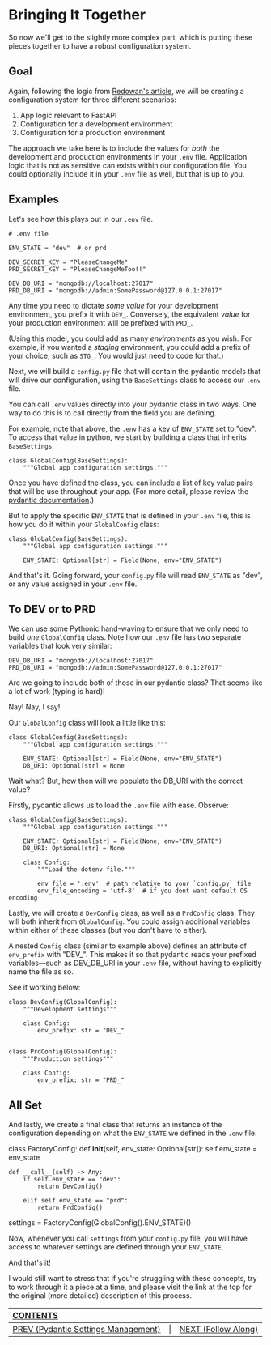 # Bringing It Together

So now we'll get to the slightly more complex part, which is putting these pieces together to have a robust configuration system.

## Goal

Again, following the logic from [Redowan's article](https://rednafi.github.io/digressions/python/2020/06/03/python-configs.html), we will be creating a configuration system for three different scenarios:

1.  App logic relevant to FastAPI
2.  Configuration for a development environment
3.  Configuration for a production environment

The approach we take here is to include the values for _both_ the development and production environments in your `.env` file. Application logic that is not as sensitive can exists within our configuration file. You could optionally include it in your `.env` file as well, but that is up to you.

## Examples

Let's see how this plays out in our `.env` file.

    # .env file

    ENV_STATE = "dev"  # or prd

    DEV_SECRET_KEY = "PleaseChangeMe"
    PRD_SECRET_KEY = "PleaseChangeMeToo!!"

    DEV_DB_URI = "mongodb://localhost:27017"
    PRD_DB_URI = "mongodb://admin:SomePassword@127.0.0.1:27017"

Any time you need to dictate _some value_ for your development environment, you prefix it with `DEV_`. Conversely, the equivalent _value_ for your production environment will be prefixed with `PRD_`.

(Using this model, you could add as many _environments_ as you wish. For example, if you wanted a _staging_ environment, you could add a prefix of your choice, such as `STG_`. You would just need to code for that.)

Next, we will build a `config.py` file that will contain the pydantic models that will drive our configuration, using the `BaseSettings` class to access our `.env` file.

You can call `.env` values directly into your pydantic class in two ways. One way to do this is to call directly from the field you are defining. 

For example, note that above, the `.env` has a key of `ENV_STATE` set to "dev". To access that value in python, we start by building a class that inherits `BaseSettings`.

    class GlobalConfig(BaseSettings):
        """Global app configuration settings."""

Once you have defined the class, you can include a list of key value pairs that will be use throughout your app. (For more detail, please review the [pydantic documentation](https://pydantic-docs.helpmanual.io).)

But to apply the specific `ENV_STATE` that is defined in your `.env` file, this is how you do it within your `GlobalConfig` class:

    class GlobalConfig(BaseSettings):
        """Global app configuration settings."""

        ENV_STATE: Optional[str] = Field(None, env="ENV_STATE")   

And that's it. Going forward, your `config.py` file will read `ENV_STATE` as "dev", or any value assigned in your `.env` file.

## To DEV or to PRD

We can use some Pythonic hand-waving to ensure that we only need to build _one_ `GlobalConfig` class. Note how our `.env` file has two separate variables that look very similar:

    DEV_DB_URI = "mongodb://localhost:27017"
    PRD_DB_URI = "mongodb://admin:SomePassword@127.0.0.1:27017"

Are we going to include both of those in our pydantic class? That seems like a lot of work (typing is hard)!

Nay! Nay, I say!

Our `GlobalConfig` class will look a little like this:

    class GlobalConfig(BaseSettings):
        """Global app configuration settings."""

        ENV_STATE: Optional[str] = Field(None, env="ENV_STATE")   
        DB_URI: Optional[str] = None


Wait what? But, how then will we populate the DB_URI with the correct value?

Firstly, pydantic allows us to load the `.env` file with ease. Observe:

    class GlobalConfig(BaseSettings):
        """Global app configuration settings."""

        ENV_STATE: Optional[str] = Field(None, env="ENV_STATE")   
        DB_URI: Optional[str] = None

        class Config:
            """Load the dotenv file."""

            env_file = '.env'  # path relative to your `config.py` file
            env_file_encoding = 'utf-8'  # if you dont want default OS encoding


Lastly, we will create a `DevConfig` class, as well as a `PrdConfig` class. They will both inherit from `GlobalConfig`. You could assign additional variables within either of these classes (but you don't have to either).

A nested `Config` class (similar to example above) defines an attribute of `env_prefix` with "DEV_". This makes it so that pydantic reads your prefixed variables&mdash;such as DEV_DB_URI in your `.env` file, without having to explicitly name the file as so. 

See it working below:

    class DevConfig(GlobalConfig):
        """Development settings"""

        class Config:
            env_prefix: str = "DEV_"


    class PrdConfig(GlobalConfig):
        """Production settings"""

        class Config:
            env_prefix: str = "PRD_"


## All Set

And lastly, we create a final class that returns an instance of the configuration depending on what the `ENV_STATE` we defined in the `.env` file.

class FactoryConfig:
    def __init__(self, env_state: Optional[str]):
        self.env_state = env_state

    def __call__(self) -> Any:
        if self.env_state == "dev":
            return DevConfig()

        elif self.env_state == "prd":
            return PrdConfig()


settings = FactoryConfig(GlobalConfig().ENV_STATE)()


Now, whenever you call `settings` from your `config.py` file, you will have access to whatever settings are defined through your `ENV_STATE`.

And that's it!

I would still want to stress that if you're struggling with these concepts, try to work through it a piece at a time, and please visit the link at the top for the original (more detailed) description of this process.

| [CONTENTS](../00_Introduction/01_Table_of_Contents.md)  | | |
|:---|:---:|---:|
|  [PREV (Pydantic Settings Management)](2.3_Pydantic_Settings_Management.md) |\|| [NEXT (Follow Along)](2.5_Follow_Along.md)   |
